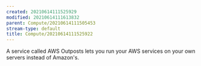 ```yaml
---
created: 20210614111525929
modified: 20210614111613832
parent: Compute/20210614111505453
stream-type: default
title: Compute/20210614111525922
---
```

A service called AWS Outposts lets you run your AWS services on your own servers instead of Amazon's.

